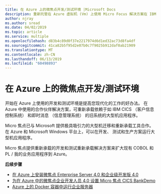 ```yaml
---
title: 在 Azure 上的微焦点开发/测试环境 |Microsoft Docs
description: 重新托管在 Azure 虚拟机 (Vm) 上使用 Micro Focus 解决方案在 IBM z/OS 大型机工作负荷。
author: njray
ms.author: sread
ms.date: 04/02/2019
ms.topic: article
ms.service: multiple
ms.openlocfilehash: d83b4c89d0f37e2217974d6d1ed32ac73d8fa4df
ms.sourcegitcommit: 41ca82b5f95d2e07b0c7f9025b912daf0ab21909
ms.translationtype: MT
ms.contentlocale: zh-CN
ms.lasthandoff: 06/13/2019
ms.locfileid: "60498893"
---
```

# <a name="micro-focus-devtest-environments-on-azure"></a>在 Azure 上的微焦点开发/测试环境

开始在 Azure 上使用的开发和测试环境是提高您现代化的工作的好办法。 在 Azure 中使用的合作伙伴解决方案，可重新承载依赖于如 IBM CICS （客户信息控制系统） 和即时消息 （信息管理系统） 的旧系统的大型机应用程序。

Micro 焦点已与 Microsoft 提供极具吸引力的大型机迁移和重新承载工具合作。 在 Azure 和 Microsoft Windows 平台上，可以在开发、 测试和生产方案运行大型机应用程序。

Micro 焦点提供重新承载的开发和测试重新承载解决方案来扩大现有 COBOL 和 PL / 我的业务应用程序到 Azure。

**后续步骤**

- [在 Azure 上安装微焦点 Enterprise Server 4.0 和企业级开发版 4.0](./set-up-micro-focus-azure.md)
- [为在 Azure 中的微焦点企业开发人员 4.0 设置 Micro 焦点 CICS BankDemo](./demo.md)
- [Azure 上的 Docker 容器中运行企业服务器](./run-enterprise-server-container.md)
